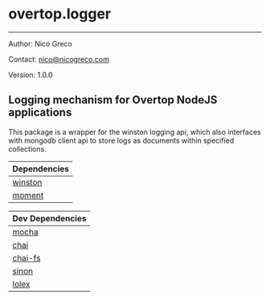 # overtop.logger
---

Author: Nico Greco

Contact: nico@nicogreco.com

Version: 1.0.0

Logging mechanism for Overtop NodeJS applications
---

This package is a wrapper for the winston logging api, which also interfaces with mongodb client api to store logs as documents within specified collections.

| Dependencies |
|--------------|
| [winston](https://github.com/winstonjs/winston) |
| [moment]() |

| Dev Dependencies |
|------------------|
| [mocha](https://github.com/mochajs/mocha) |
| [chai](https://github.com/chaijs/chai) |
| [chai-fs]() |
| [sinon]() |
| [lolex]() |